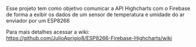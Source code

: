 Esse projeto tem  como objetivo comunicar a API Highcharts com o Firebase de forma a exibir os dados de um sensor de temperatura e umidade do ar enviador por um ESP8266

Para mais detalhes acessar a wiki:
https://github.com/JulioAprigio8/ESP8266-Firebase-Highcharts/wiki

